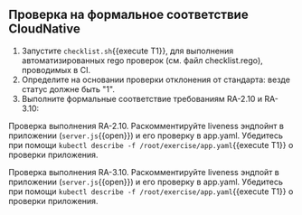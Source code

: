## Проверка на формальное соответствие CloudNative
1. Запустите `checklist.sh`{{execute T1}}, для выполнения автоматизированных rego проверок (см. файл checklist.rego),
проводимых в CI.
2. Определите на основании проверки отклонения от стандарта: везде статус должне быть "1".
3. Выполните формальные соответствие требованиям RA-2.10 и RA-3.10: 

Проверка выполнения RA-2.10. Раскомментируйте liveness эндпойнт в приложении (`server.js`{{open}}) и его проверку в app.yaml. Убедитесь при помощи `kubectl describe -f /root/exercise/app.yaml`{{execute T1}} о проверки приложения.

Проверка выполнения RA-3.10. Раскомментируйте liveness эндпойт в приложении (`server.js`{{open}}) и его проверку в app.yaml. Убедитесь при помощи `kubectl describe -f /root/exercise/app.yaml`{{execute T1}} о проверки приложения.